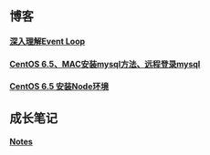 ## 博客

#### [深入理解Event Loop](https://github.com/HuJiaoHJ/study/issues/1)

#### [CentOS 6.5、MAC安装mysql方法、远程登录mysql](https://github.com/HuJiaoHJ/study/issues/2)

#### [CentOS 6.5 安装Node环境](https://github.com/HuJiaoHJ/study/issues/3)

## 成长笔记

#### [Notes](./notes.md)
